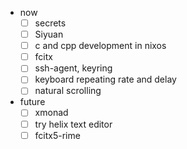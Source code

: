 - now
  - [ ] secrets
  - [ ] Siyuan
  - [ ] c and cpp development in nixos
  - [ ] fcitx
  - [ ] ssh-agent, keyring
  - [ ] keyboard repeating rate and delay
  - [ ] natural scrolling
- future
  - [ ] xmonad
  - [ ] try helix text editor
  - [ ] fcitx5-rime
